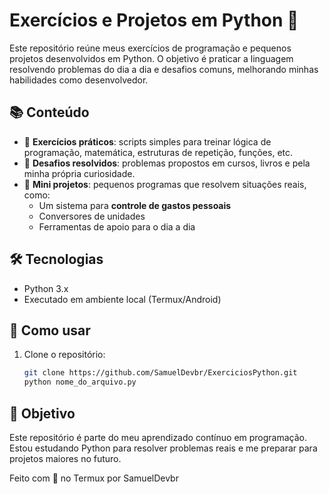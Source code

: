 # Exercícios e Projetos em Python 🐍

Este repositório reúne meus exercícios de programação e pequenos projetos desenvolvidos em Python. O objetivo é praticar a linguagem resolvendo problemas do dia a dia e desafios comuns, melhorando minhas habilidades como desenvolvedor.

## 📚 Conteúdo

- 📌 **Exercícios práticos**: scripts simples para treinar lógica de programação, matemática, estruturas de repetição, funções, etc.
- 🧠 **Desafios resolvidos**: problemas propostos em cursos, livros e pela minha própria curiosidade.
- 💼 **Mini projetos**: pequenos programas que resolvem situações reais, como:
  - Um sistema para **controle de gastos pessoais**
  - Conversores de unidades
  - Ferramentas de apoio para o dia a dia

## 🛠 Tecnologias

- Python 3.x
- Executado em ambiente local (Termux/Android)

## 🚀 Como usar

1. Clone o repositório:

   ```bash
   git clone https://github.com/SamuelDevbr/ExerciciosPython.git
   python nome_do_arquivo.py
## 📌 Objetivo
Este repositório é parte do meu aprendizado contínuo em programação. Estou estudando Python para resolver problemas reais e me preparar para projetos maiores no futuro.

Feito com 📱 no Termux por SamuelDevbr
